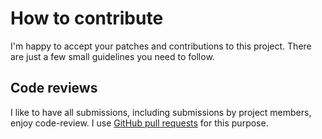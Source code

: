 # How to contribute

I'm happy to accept your patches and contributions to this project. There are
just a few small guidelines you need to follow.

## Code reviews

I like to have all submissions, including submissions by project members, enjoy
code-review. I use
[GitHub pull requests](https://help.github.com/articles/about-pull-requests/) for this purpose.
